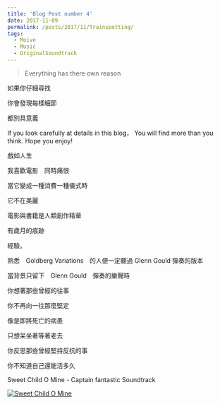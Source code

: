 ```yaml
---
title: 'Blog Post number 4'
date: 2017-11-09
permalink: /posts/2017/11/Trainspotting/
tags:
  - Moive
  - Music
  - OriginalSoundtrack
---
```


>  Everything has there own reason


如果你仔細尋找

你會發現每樣細節

都別具意義

If you look carefully at details in this blog，
You will find more than you think.
Hope you enjoy! 

戲如人生

我喜歡電影　同時痛恨

當它變成一種消費一種儀式時　

它不在美麗

電影與書籍是人類創作精華

有歲月的痕跡

經驗。

熟悉　Goldberg Variations　的人便一定聽過 Glenn Gould 彈奏的版本

當背景只留下　Glenn Gould　彈奏的樂聲時

你想著那些曾經的往事

你不再向一往那麼堅定

像是即將死亡的病患

只想呆坐著等著老去

你反思那些曾經堅持反抗的事

你不知道自己還能活多久  

Sweet Child O Mine - Captain fantastic Soundtrack 

[![Sweet Child O Mine](https://i.ytimg.com/vi/Zdh2hot8rjU/maxresdefault.jpg)](https://youtu.be/Zdh2hot8rjU)
